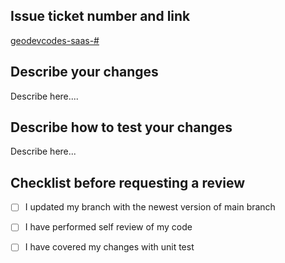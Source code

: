 ## Issue ticket number and link
[geodevcodes-saas-#](https://github.com/olatunde1998/geodevcodes-saas/issues/{{NO}})

## Describe your changes

Describe here....

## Describe how to test your changes

Describe here...

## Checklist before requesting a review
- [ ] I updated my branch with the newest version of main branch
- [ ] I have performed self review of my code
- [ ] I have covered my changes with unit test

